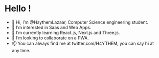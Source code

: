 # Hello !
- 👋 Hi, I’m @HaythemLazaar, Computer Science engineering student.
- 👀 I’m interested in Saas and Web Apps.
- 🌱 I’m currently learning React.js, Next.js and Three.js.
- 💞️ I’m looking to collaborate on a PWA.
- 📫 You can always find me at twitter.com/H4YTHEM, you can say hi at any time.

<!---
HaythemLazaar/HaythemLazaar is a ✨ special ✨ repository because its `README.md` (this file) appears on your GitHub profile.
You can click the Preview link to take a look at your changes.
--->

